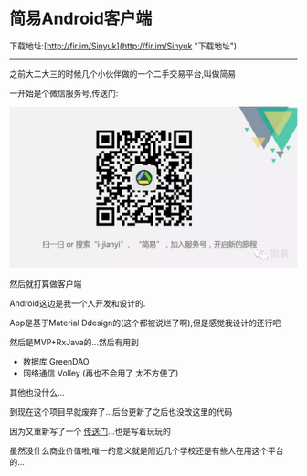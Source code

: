 # 简易Android客户端 #
下载地址:[http://fir.im/Sinyuk](http://fir.im/Sinyuk "下载地址")

----------

之前大二大三的时候几个小伙伴做的一个二手交易平台,叫做简易

一开始是个微信服务号,传送门:

![image](https://github.com/80998062/jianyi/raw/master/pic/WechatIMG101.jpeg)

然后就打算做客户端

Android这边是我一个人开发和设计的.

App是基于Material Ddesign的(这个都被说烂了啊),但是感觉我设计的还行吧

然后是MVP+RxJava的...然后有用到

- 数据库 GreenDAO
- 网络通信 Volley (再也不会用了 太不方便了)

其他也没什么...

到现在这个项目早就废弃了...后台更新了之后也没改这里的代码

因为又重新写了一个 [传送门](https://github.com/80998062/jianyi2)…也是写着玩玩的

虽然没什么商业价值啦,唯一的意义就是附近几个学校还是有些人在用这个平台的...
